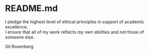 # README.md

I pledge the highest level of ethical principles in support of academic excellence.  
I ensure that all of my work reflects my own abilities and not those of someone else.

Gil Rosenberg
